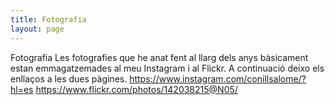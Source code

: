 ```yaml
---
title: Fotografia
layout: page
---
```


Fotografia
Les fotografies que he anat fent al llarg dels anys bàsicament estan emmagatzemades al meu Instagram i al Flickr. A continuació deixo els enllaços a les dues pàgines.
https://www.instagram.com/conillsalome/?hl=es
https://www.flickr.com/photos/142038215@N05/
